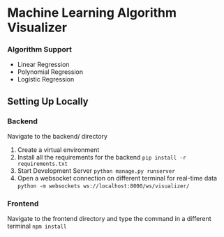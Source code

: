 # Machine Learning Algorithm Visualizer 


### Algorithm Support
- Linear Regression
- Polynomial Regression
- Logistic Regression

## Setting Up Locally 
### Backend
Navigate to the backend/ directory
1. Create a virtual environment
2. Install all the requirements for the backend
```pip install -r requirements.txt```
3. Start Development Server
```python manage.py runserver```
4. Open a websocket connection on different terminal for real-time data
```python -m websockets ws://localhost:8000/ws/visualizer/```

### Frontend
Navigate to the frontend directory and type the command in a different terminal
```npm install```

